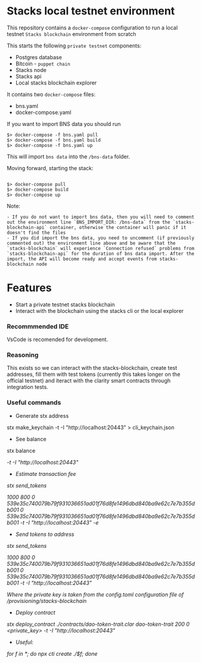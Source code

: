 # Stacks local testnet environment

This repository contains a `docker-compose` configuration to run a local testnet `Stacks blockchain` environment from scratch

This starts the following `private testnet` components: 

* Postgres database
* Bitcoin - `puppet chain`
* Stacks node 
* Stacks api
* Local stacks blockchain explorer

It contains  two `docker-compose` files: 

* bns.yaml
* docker-compose.yaml

If you want to import BNS data you should run

```
$> docker-compose -f bns.yaml pull
$> docker-compose -f bns.yaml build
$> docker-compose -f bns.yaml up
```

This will import `bns data` into the `/bns-data` folder.

Moving forward, starting the stack: 

```

$> docker-compose pull
$> docker-compose build
$> docker-compose up

```

Note:

    - If you do not want to import bns data, then you will need to comment out the environment line `BNS_IMPORT_DIR: /bns-data` from the `stacks-blockchain-api` container, otherwise the container will panic if it doesn't find the files
    - If you did import the bns data, you need to uncomment (if previously commented out) the environment line above and be aware that the `stacks-blockchain` will experience `Connection refused` problems from `stacks-blockchain-api` for the duration of bns data import. After the import, the API will become ready and accept events from stacks-blockchain node

# Features

  - Start a private testnet stacks blockchain
  - Interact with the blockchain using the stacks cli or the local explorer

### Recommmended IDE

VsCode is recomended for development.

### Reasoning

This exists so we can interact with the stacks-blockchain, create test addresses, fill them with test tokens (currently this takes longer on the official testnet) and iteract with the clarity smart contracts through integration tests.

### Useful commands

* Generate stx address

stx make_keychain -t -I "http://localhost:20443" > cli_keychain.json

* See balance

stx balance <address> -t -I "http://localhost:20443"

* Estimate transaction fee

stx send_tokens <address> 1000 800 0 539e35c740079b79f931036651ad01f76d8fe1496dbd840ba9e62c7e7b355db001 0 539e35c740079b79f931036651ad01f76d8fe1496dbd840ba9e62c7e7b355db001 -t -I "http://localhost:20443" -e

* Send tokens to address 

stx send_tokens <address> 1000 800 0 539e35c740079b79f931036651ad01f76d8fe1496dbd840ba9e62c7e7b355db001 0 539e35c740079b79f931036651ad01f76d8fe1496dbd840ba9e62c7e7b355db001 -t -I "http://localhost:20443"

Where the private key is taken from the config.toml configuration file of /provisioning/stacks-blockchain

* Deploy contract

stx deploy_contract ./contracts/dao-token-trait.clar dao-token-trait 200 0 <private_key> -t -I "http://localhost:20443"

* Useful:

for f in *; do npx cti create ./$f; done